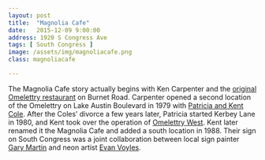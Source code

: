 ```yaml
---
layout: post
title:  "Magnolia Cafe"
date:   2015-12-09 9:00:00
address: 1920 S Congress Ave
tags: [ South Congress ]
image: /assets/img/magnoliacafe.png
class: magnoliacafe

---
```

The Magnolia Cafe story actually begins with Ken Carpenter and the [original Omelettry restaurant](http://multimedianewsroom.us/wp-content/uploads/2014/04/IMG_4336.jpg) on Burnet Road. Carpenter opened a second location of the Omelettry on Lake Austin Boulevard in 1979 with [Patricia and Kent Cole](http://2.bp.blogspot.com/_DY_Y2BHKk3M/TUYwIF_dOzI/AAAAAAAAC7E/DXNPoysGcaE/s1600/PB190223.JPG). After the Coles’ divorce a few years later, Patricia started Kerbey Lane in 1980, and Kent took over the operation of [Omelettry West](http://static1.squarespace.com/static/556f483ce4b037539dac6851/5570db22e4b0e2313ed9d017/5570dc86e4b0c9c67dd8600a/1433459846452/web+OmWest+Ads+1980+Chron+copy.jpg?format=2500w). Kent later renamed it the Magnolia Cafe and added a south location in 1988. Their sign on South Congress was a joint collaboration between local sign painter [Gary Martin](http://www.garymartinsigns.com/) and neon artist [Evan Voyles](http://theneonjungle.com/).
